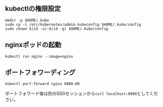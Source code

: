 ## kubectlの権限設定

```
mkdir -p $HOME/.kube
sudo cp -i /etc/kubernetes/admin.kubeconfig $HOME/.kube/config
sudo chown $(id -u):$(id -g) $HOME/.kube/config
```

## nginxポッドの起動

```
kubectl run nginx --image=nginx
```

## ポートフォワーディング

```
kubectl port-forward nginx 8080:80
```

ポートフォワード後は別のSSGセッションから`curl localhost:8080`としてください。